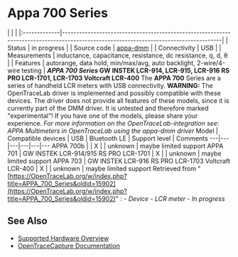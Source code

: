 # Appa 700 Series
| | | |:-------------|--------------------------------------------------------------------------------------------------------------------------------------| | Status | in progress | | Source code | [appa-dmm](http://github.com/OpenTraceLab/?p=OpenTraceCapture.git;a=tree;f=src/hardware/appa-dmm) | | Connectivity | USB | | Measurements | inductance, capacitance, resistance, dc resistance, q, d, θ | | Features | autorange, data hold, min/max/avg, auto backlight, 2-wire/4-wire testing | **_APPA 700 Series_ GW INSTEK LCR-914, LCR-915, LCR-916 RS PRO LCR-1701, LCR-1703 Voltcraft LCR-400** The **APPA 700** Series are a series of handheld LCR meters with USB connectivity. **WARNING:** The OpenTraceLab driver is implemented and possibly compatible with these devices. The driver does not provide all features of these models, since it is currently part of the DMM driver. It is untested and therefore marked "experimental"! If you have one of the models, please share your experience. *For more information on the OpenTraceLab-integration see: *APPA Multimeters in OpenTraceLab using the appa-dmm driver**  Model | Compatible devices | USB | Bluetooth LE | Support level | Comments
---|---|---|---|---|---
APPA 700b |  | X |  | unknown | maybe limited support
APPA 701 | GW INSTEK LCR-914/915
RS PRO LCR-1701 | X |  | unknown | maybe limited support
APPA 703 | GW INSTEK LCR-916
RS PRO LCR-1703
Voltcraft LCR-400 | X |  | unknown | maybe limited support
Retrieved from "[https://OpenTraceLab.org/w/index.php?title=APPA_700_Series&oldid=15902](https://OpenTraceLab.org/w/index.php?title=APPA_700_Series&oldid=15902)"
: \- *Device* \- *LCR meter* \- *In progress*
## See Also
- [Supported Hardware Overview](../supported-hardware.md)
- [OpenTraceCapture Documentation](../../opentracecapture/overview.md)
